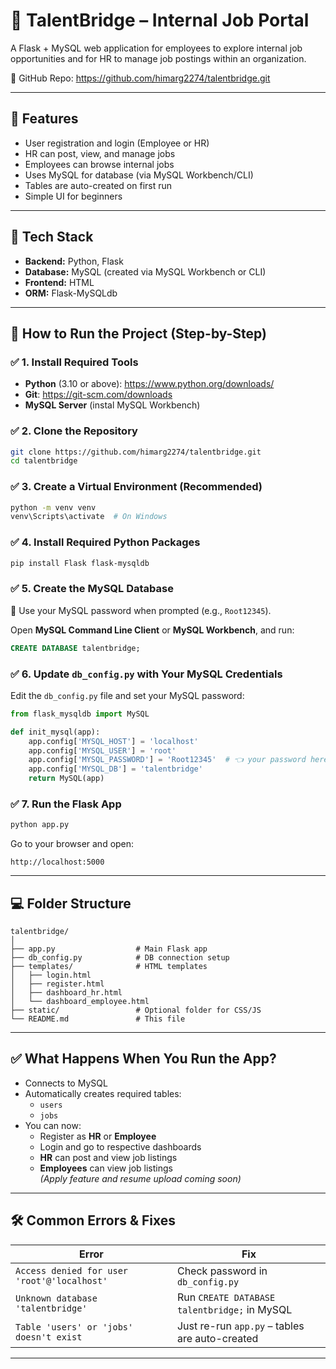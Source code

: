 # 🌉 TalentBridge – Internal Job Portal

A Flask + MySQL web application for employees to explore internal job opportunities and for HR to manage job postings within an organization.

🔗 GitHub Repo: https://github.com/himarg2274/talentbridge.git

---

## 📌 Features

- User registration and login (Employee or HR)
- HR can post, view, and manage jobs
- Employees can browse internal jobs
- Uses MySQL for database (via MySQL Workbench/CLI)
- Tables are auto-created on first run
- Simple UI for beginners

---

## 🧰 Tech Stack

- **Backend:** Python, Flask
- **Database:** MySQL (created via MySQL Workbench or CLI)
- **Frontend:** HTML 
- **ORM:** Flask-MySQLdb

---

## 🚀 How to Run the Project (Step-by-Step)

### ✅ 1. Install Required Tools

- **Python** (3.10 or above): https://www.python.org/downloads/
- **Git**: https://git-scm.com/downloads
- **MySQL Server** (instal MySQL Workbench)

### ✅ 2. Clone the Repository

```bash
git clone https://github.com/himarg2274/talentbridge.git
cd talentbridge
```

### ✅ 3. Create a Virtual Environment (Recommended)

```bash
python -m venv venv
venv\Scripts\activate  # On Windows
```

### ✅ 4. Install Required Python Packages

```bash
pip install Flask flask-mysqldb
```

### ✅ 5. Create the MySQL Database

🔐 Use your MySQL password when prompted (e.g., `Root12345`).

Open **MySQL Command Line Client** or **MySQL Workbench**, and run:

```sql
CREATE DATABASE talentbridge;
```

### ✅ 6. Update `db_config.py` with Your MySQL Credentials

Edit the `db_config.py` file and set your MySQL password:

```python
from flask_mysqldb import MySQL

def init_mysql(app):
    app.config['MYSQL_HOST'] = 'localhost'
    app.config['MYSQL_USER'] = 'root'
    app.config['MYSQL_PASSWORD'] = 'Root12345'  # 👈 your password here
    app.config['MYSQL_DB'] = 'talentbridge'
    return MySQL(app)
```

### ✅ 7. Run the Flask App

```bash
python app.py
```

Go to your browser and open:

```
http://localhost:5000
```

---

## 💻 Folder Structure

```
talentbridge/
│
├── app.py                  # Main Flask app
├── db_config.py            # DB connection setup
├── templates/              # HTML templates
│   ├── login.html
│   ├── register.html
│   ├── dashboard_hr.html
│   └── dashboard_employee.html
├── static/                 # Optional folder for CSS/JS
└── README.md               # This file
```

---

## ✅ What Happens When You Run the App?

- Connects to MySQL
- Automatically creates required tables:
  - `users`
  - `jobs`
- You can now:
  - Register as **HR** or **Employee**
  - Login and go to respective dashboards
  - **HR** can post and view job listings
  - **Employees** can view job listings  
  *(Apply feature and resume upload coming soon)*

---

## 🛠️ Common Errors & Fixes

| Error | Fix |
|-------|-----|
| `Access denied for user 'root'@'localhost'` | Check password in `db_config.py` |
| `Unknown database 'talentbridge'` | Run `CREATE DATABASE talentbridge;` in MySQL |
| `Table 'users' or 'jobs' doesn't exist` | Just re-run `app.py` – tables are auto-created |

---


